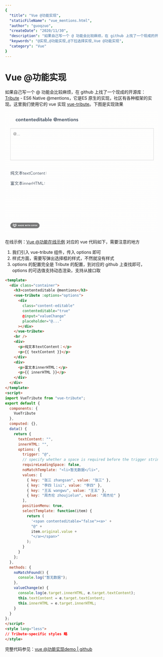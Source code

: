 ```yaml
---
{
  "title": "Vue @功能实现",
  "staticFileName": "vue_mentions.html",
  "author": "guoqzuo",
  "createDate": "2020/11/30",
  "description": "如果自己写一个 @ 功能会比较麻烦，在 github 上找了一个现成的开源库 Tribute - ES6 Native @mentions，它是 ES 原生的实现，社区有各种框架的实现。这里我们使用它的 Vue 实现 vue-tribute。下图是实现效果",
  "keywords": "@实现,@功能实现,@下拉选择实现,Vue @功能实现",
  "category": "Vue"
}
---
```

# Vue @功能实现
如果自己写一个 @ 功能会比较麻烦，在 github 上找了一个现成的开源库：[Tribute](https://github.com/zurb/tribute) - ES6 Native @mentions，它是ES 原生的实现，社区有各种框架的实现。这里我们使用它的 vue 实现 [vue-tribute](https://github.com/syropian/vue-tribute)。下图是实现效果

![vue_at_mention.gif](../../../images/blog/vue/vue_at_mention.gif)

在线示例：[Vue @功能在线示例](https://www.zuoguoqing.com/at) 对应的 vue 代码如下，需要注意的地方
1. 我们引入 vue-tribute 组件，传入 options 即可
2. 样式方面，需要写弹出选择框的样式，不然就没有样式
3. options 的配置完全是 Tribute 的配置，到对应的 github 上查找即可，options 的可选值支持动态渲染，支持从接口取

```html
<template>
  <div class="container">
    <h3>contenteditable @mentions</h3>
    <vue-tribute :options="options">
      <div
        class="content-editable"
        contenteditable="true"
        @input="valueChange"
        placeholder="@..."
      ></div>
    </vue-tribute>
    <br />
    <div>
      <p>纯文本textContent：</p>
      <p>{{ textContent }}</p>
    </div>
    <div>
      <p>富文本innerHTML：</p>
      <p>{{ innerHTML }}</p>
    </div>
  </div>
</template>
<script>
import VueTribute from "vue-tribute";
export default {
  components: {
    VueTribute
  },
  computed: {},
  data() {
    return {
      textContent: "",
      innerHTML: "",
      options: {
        trigger: "@",
        // specify whether a space is required before the trigger string
        requireLeadingSpace: false,
        noMatchTemplate: "<li>暂无数据</li>",
        values: [
          { key: "张三 zhangsan", value: "张三" },
          { key: "李四 lisi", value: "李四" },
          { key: "王五 wangwu", value: "王五" },
          { key: "周杰伦 zhoujielun", value: "周杰伦" }
        ],
        positionMenu: true,
        selectTemplate: function(item) {
          return (
            '<span contenteditable="false"><a>' +
            "@" +
            item.original.value +
            "</a></span>"
          );
        }
      }
    };
  },
  methods: {
    noMatchFound() {
      console.log("暂无数据");
    },
    valueChange(e) {
      console.log(e.target.innerHTML, e.target.textContent);
      this.textContent = e.target.textContent;
      this.innerHTML = e.target.innerHTML;
    }
  }
};
</script>
<style lang="less">
// Tribute-specific styles 略
</style>
```

完整代码参见：[vue @功能实现demo | github](https://github.com/dev-zuo/fedemo/blob/master/src/vuecli-demo/src/views/at/index.vue)
